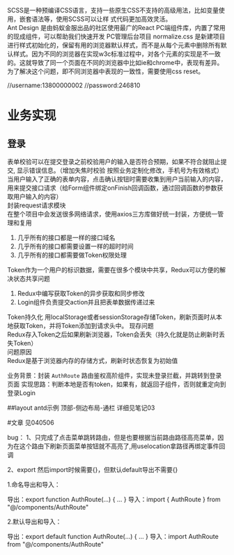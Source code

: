 SCSS是一种预编译CSS语言，支持一些原生CSS不支持的高级用法，比如变量使用，嵌套语法等，使用SCSS可以让样
式代码更加高效灵活。  
Ant Design 是由蚂蚁金服出品的社区使用最广的React PC端组件库，内置了常用的现成组件，可以帮助我们快速开发
PC管理后台项目
normalize.css 是新建项目进行样式初始化的，保留有用的浏览器默认样式，而不是从每个元素中删除所有默认样式。因为不同的浏览器在实现w3c标准过程中，对各个元素的实现是不一致的。这就导致了同一个页面在不同的浏览器中比如ie和chrome中，表现有差异。为了解决这个问题，即不同浏览器中表现的一致性，需要使用css reset。

//username:13800000002
//password:246810

#  业务实现
## 登录
表单校验可以在提交登录之前校验用户的输入是否符合预期，如果不符合就阻止提交, 显示错误信息。（增加失焦时校验
按照业务定制化修改，手机号为有效格式）
当用户输入了正确的表单内容，点击确认按钮时需要收集到用户当前输入的内容，用来提交接口请求（给Form组件绑定onFinish回调函数，通过回调函数的参数获取用户输入的内容）  
封装request请求模块  
在整个项目中会发送很多网络请求，使用axios三方库做好统一封装，方便统一管理和复用
1. 几乎所有的接口都是一样的接口域名
2. 几乎所有的接口都需要设置一样的超时时间
3. 几乎所有的接口都需要做Token权限处理

Token作为一个用户的标识数据，需要在很多个模块中共享，Redux可以方便的解决状态共享问题

1. Redux中编写获取Token的异步获取和同步修改
2. Login组件负责提交action并且把表单数据传递过来


Token持久化  用localStorage或者sessionStorage存储Token，刷新页面时从本地获取Token，并将Token添加到请求头中。
现存问题  
Redux存入Token之后如果刷新浏览器，Token会丢失（持久化就是防止刷新时丢失Token）  
问题原因  
Redux是基于浏览器内存的存储方式，刷新时状态恢复为初始值  

业务背景：封装 `AuthRoute` 路由鉴权高阶组件，实现未登录拦截，并跳转到登录页面
实现思路：判断本地是否有token，如果有，就返回子组件，否则就重定向到登录Login

##layout
antd示例 顶部-侧边布局-通栏
详细见笔记03

#文章
见040506

bug：
1、只完成了点击菜单跳转路由，但是也要根据当前路由路径高亮菜单，因为在这个路由下刷新页面菜单按钮就不高亮了,用uselocation拿路径再绑定事件回调

2、export 然后import时候需要{}，但默认default导出不需要{}

1.命名导出和导入：

导出：export function AuthRoute(...) { ... }
导入：import { AuthRoute } from "@/components/AuthRoute"

2.默认导出和导入：

导出：export default function AuthRoute(...) { ... }
导入：import AuthRoute from "@/components/AuthRoute"

